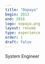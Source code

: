 ```yaml
---
title: "Oopaya"
begin: 2013
end: 2016
logo: oopaya.png
layout: resume
type: experience
order: 1
draft: false
---
```


System Engineer
